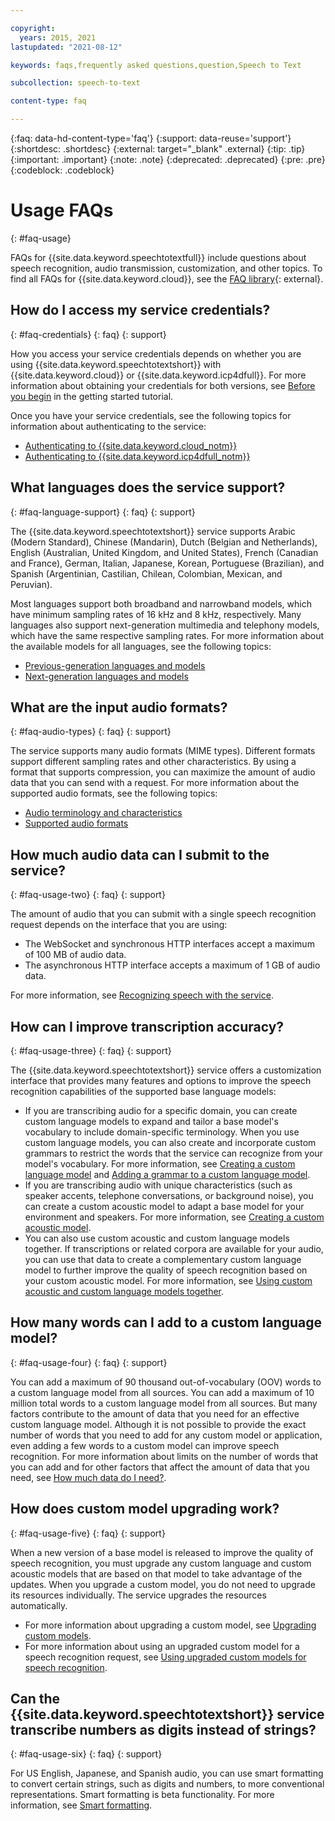 ```yaml
---

copyright:
  years: 2015, 2021
lastupdated: "2021-08-12"

keywords: faqs,frequently asked questions,question,Speech to Text

subcollection: speech-to-text

content-type: faq

---
```


{:faq: data-hd-content-type='faq'}
{:support: data-reuse='support'}
{:shortdesc: .shortdesc}
{:external: target="_blank" .external}
{:tip: .tip}
{:important: .important}
{:note: .note}
{:deprecated: .deprecated}
{:pre: .pre}
{:codeblock: .codeblock}

# Usage FAQs
{: #faq-usage}

FAQs for {{site.data.keyword.speechtotextfull}} include questions about speech recognition, audio transmission, customization, and other topics. To find all FAQs for {{site.data.keyword.cloud}}, see the [FAQ library](/docs/faqs){: external}.

## How do I access my service credentials?
{: #faq-credentials}
{: faq}
{: support}

How you access your service credentials depends on whether you are using {{site.data.keyword.speechtotextshort}} with {{site.data.keyword.cloud}} or {{site.data.keyword.icp4dfull}}. For more information about obtaining your credentials for both versions, see [Before you begin](/docs/speech-to-text?topic=speech-to-text-gettingStarted#getting-started-before-you-begin) in the getting started tutorial.

Once you have your service credentials, see the following topics for information about authenticating to the service:

-   [Authenticating to {{site.data.keyword.cloud_notm}}](/docs/speech-to-text?topic=speech-to-text-data-security#data-security-authentication-cloud)
-   [Authenticating to {{site.data.keyword.icp4dfull_notm}}](/docs/speech-to-text?topic=speech-to-text-data-security#data-security-authentication-icpd)

## What languages does the service support?
{: #faq-language-support}
{: faq}
{: support}

The {{site.data.keyword.speechtotextshort}} service supports Arabic (Modern Standard), Chinese (Mandarin), Dutch (Belgian and Netherlands), English (Australian, United Kingdom, and United States), French (Canadian and France), German, Italian, Japanese, Korean, Portuguese (Brazilian), and Spanish (Argentinian, Castilian, Chilean, Colombian, Mexican, and Peruvian).

Most languages support both broadband and narrowband models, which have minimum sampling rates of 16 kHz and 8 kHz, respectively. Many languages also support next-generation multimedia and telephony models, which have the same respective sampling rates. For more information about the available models for all languages, see the following topics:

-   [Previous-generation languages and models](/docs/speech-to-text?topic=speech-to-text-models)
-   [Next-generation languages and models](/docs/speech-to-text?topic=speech-to-text-models-ng)

## What are the input audio formats?
{: #faq-audio-types}
{: faq}
{: support}

The service supports many audio formats (MIME types). Different formats support different sampling rates and other characteristics. By using a format that supports compression, you can maximize the amount of audio data that you can send with a request. For more information about the supported audio formats, see the following topics:

-   [Audio terminology and characteristics](/docs/speech-to-text?topic=speech-to-text-audio-terminology)
-   [Supported audio formats](/docs/speech-to-text?topic=speech-to-text-audio-formats)

## How much audio data can I submit to the service?
{: #faq-usage-two}
{: faq}
{: support}

The amount of audio that you can submit with a single speech recognition request depends on the interface that you are using:

-   The WebSocket and synchronous HTTP interfaces accept a maximum of 100 MB of audio data.
-   The asynchronous HTTP interface accepts a maximum of 1 GB of audio data.

For more information, see [Recognizing speech with the service](/docs/speech-to-text?topic=speech-to-text-service-features#features-recognition).

## How can I improve transcription accuracy?
{: #faq-usage-three}
{: faq}
{: support}

The {{site.data.keyword.speechtotextshort}} service offers a customization interface that provides many features and options to improve the speech recognition capabilities of the supported base language models:

-   If you are transcribing audio for a specific domain, you can create custom language models to expand and tailor a base model's vocabulary to include domain-specific terminology. When you use custom language models, you can also create and incorporate custom grammars to restrict the words that the service can recognize from your model's vocabulary. For more information, see [Creating a custom language model](/docs/speech-to-text?topic=speech-to-text-languageCreate) and [Adding a grammar to a custom language model](/docs/speech-to-text?topic=speech-to-text-grammarAdd).
-   If you are transcribing audio with unique characteristics (such as speaker accents, telephone conversations, or background noise), you can create a custom acoustic model to adapt a base model for your environment and speakers. For more information, see [Creating a custom acoustic model](/docs/speech-to-text?topic=speech-to-text-acoustic).
-   You can also use custom acoustic and custom language models together. If transcriptions or related corpora are available for your audio, you can use that data to create a complementary custom language model to further improve the quality of speech recognition based on your custom acoustic model. For more information, see [Using custom acoustic and custom language models together](/docs/speech-to-text?topic=speech-to-text-useBoth).

## How many words can I add to a custom language model?
{: #faq-usage-four}
{: faq}
{: support}

You can add a maximum of 90 thousand out-of-vocabulary (OOV) words to a custom language model from all sources. You can add a maximum of 10 million total words to a custom language model from all sources. But many factors contribute to the amount of data that you need for an effective custom language model. Although it is not possible to provide the exact number of words that you need to add for any custom model or application, even adding a few words to a custom model can improve speech recognition. For more information about limits on the number of words that you can add and for other factors that affect the amount of data that you need, see [How much data do I need?](/docs/speech-to-text?topic=speech-to-text-corporaWords#wordsResourceAmount).

## How does custom model upgrading work?
{: #faq-usage-five}
{: faq}
{: support}

When a new version of a base model is released to improve the quality of speech recognition, you must upgrade any custom language and custom acoustic models that are based on that model to take advantage of the updates. When you upgrade a custom model, you do not need to upgrade its resources individually. The service upgrades the resources automatically.

-   For more information about upgrading a custom model, see [Upgrading custom models](/docs/speech-to-text?topic=speech-to-text-custom-upgrade).
-   For more information about using an upgraded custom model for a speech recognition request, see [Using upgraded custom models for speech recognition](/docs/speech-to-text?topic=speech-to-text-custom-upgrade-use).

## Can the {{site.data.keyword.speechtotextshort}} service transcribe numbers as digits instead of strings?
{: #faq-usage-six}
{: faq}
{: support}

For US English, Japanese, and Spanish audio, you can use smart formatting to convert certain strings, such as digits and numbers, to more conventional representations. Smart formatting is beta functionality. For more information, see [Smart formatting](/docs/speech-to-text?topic=speech-to-text-formatting#smart-formatting).
